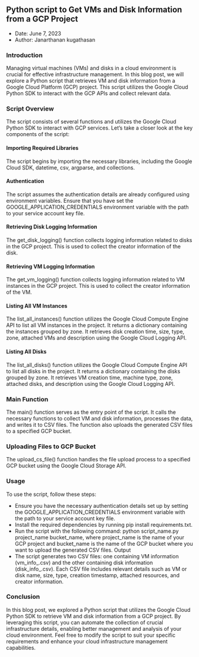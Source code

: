 ## Python script to Get VMs and Disk Information from a GCP Project

- Date: June 7, 2023
- Author: Janarthanan kugathasan

### Introduction

Managing virtual machines (VMs) and disks in a cloud environment is crucial for effective infrastructure management. In this blog post, we will explore a Python script that retrieves VM and disk information from a Google Cloud Platform (GCP) project. This script utilizes the Google Cloud Python SDK to interact with the GCP APIs and collect relevant data.

### Script Overview

The script consists of several functions and utilizes the Google Cloud Python SDK to interact with GCP services. Let’s take a closer look at the key components of the script:

   #### Importing Required Libraries
   The script begins by importing the necessary libraries, including the Google Cloud SDK, datetime, csv, argparse, and collections.

   #### Authentication
   The script assumes the authentication details are already configured using environment variables. Ensure that you have set the GOOGLE_APPLICATION_CREDENTIALS environment variable with the path to your service account key file.

#### Retrieving Disk Logging Information
The get_disk_logging() function collects logging information related to disks in the GCP project. This is used to collect the creator information of the disk.

#### Retrieving VM Logging Information
The get_vm_logging() function collects logging information related to VM instances in the GCP project. This is used to collect the creator information of the VM.

#### Listing All VM Instances
The list_all_instances() function utilizes the Google Cloud Compute Engine API to list all VM instances in the project. It returns a dictionary containing the instances grouped by zone. It retrieves disk creation time, size, type, zone, attached VMs and description using the Google Cloud Logging API.

#### Listing All Disks
The list_all_disks() function utilizes the Google Cloud Compute Engine API to list all disks in the project. It returns a dictionary containing the disks grouped by zone. It retrieves VM creation time, machine type, zone, attached disks, and description using the Google Cloud Logging API.

### Main Function
The main() function serves as the entry point of the script. It calls the necessary functions to collect VM and disk information, processes the data, and writes it to CSV files. The function also uploads the generated CSV files to a specified GCP bucket.

### Uploading Files to GCP Bucket
The upload_cs_file() function handles the file upload process to a specified GCP bucket using the Google Cloud Storage API.

### Usage

To use the script, follow these steps:

- Ensure you have the necessary authentication details set up by setting the GOOGLE_APPLICATION_CREDENTIALS environment variable with the path to your service account key file.
- Install the required dependencies by running pip install requirements.txt.
- Run the script with the following command: python script_name.py project_name bucket_name, where project_name is the name of your GCP project and bucket_name is the name of the GCP bucket where you want to upload the generated CSV files.
Output
- The script generates two CSV files: one containing VM information (vm_info_<timestamp>.csv) and the other containing disk information (disk_info_<timestamp>.csv). Each CSV file includes relevant details such as VM or disk name, size, type, creation timestamp, attached resources, and creator information.

### Conclusion
  
In this blog post, we explored a Python script that utilizes the Google Cloud Python SDK to retrieve VM and disk information from a GCP project. By leveraging this script, you can automate the collection of crucial infrastructure details, enabling better management and analysis of your cloud environment. Feel free to modify the script to suit your specific requirements and enhance your cloud infrastructure management capabilities.
